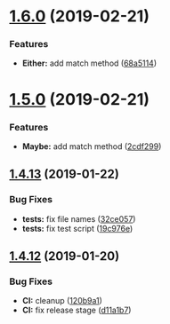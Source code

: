 # [1.6.0](https://github.com/bigslycat/igogo/compare/v1.5.0...v1.6.0) (2019-02-21)


### Features

* **Either:** add match method ([68a5114](https://github.com/bigslycat/igogo/commit/68a5114))

# [1.5.0](https://github.com/bigslycat/igogo/compare/v1.4.13...v1.5.0) (2019-02-21)


### Features

* **Maybe:** add match method ([2cdf299](https://github.com/bigslycat/igogo/commit/2cdf299))

## [1.4.13](https://github.com/bigslycat/igogo/compare/v1.4.12...v1.4.13) (2019-01-22)


### Bug Fixes

* **tests:** fix file names ([32ce057](https://github.com/bigslycat/igogo/commit/32ce057))
* **tests:** fix test script ([19c976e](https://github.com/bigslycat/igogo/commit/19c976e))

## [1.4.12](https://github.com/bigslycat/igogo/compare/v1.4.11...v1.4.12) (2019-01-20)


### Bug Fixes

* **CI:** cleanup ([120b9a1](https://github.com/bigslycat/igogo/commit/120b9a1))
* **CI:** fix release stage ([d11a1b7](https://github.com/bigslycat/igogo/commit/d11a1b7))
